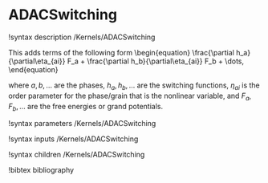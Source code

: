 # ADACSwitching

!syntax description /Kernels/ADACSwitching

This adds terms of the following form
\begin{equation}
\frac{\partial h_a}{\partial\eta_{ai}} F_a + \frac{\partial h_b}{\partial\eta_{ai}} F_b + \dots,
\end{equation}

where $a,b,\dots$ are the phases, $h_a, h_b,\dots$ are the switching functions, $\eta_{ai}$ is the order parameter for the phase/grain that is the nonlinear variable,
and $F_a, F_b,\dots$ are the free energies or grand potentials.

!syntax parameters /Kernels/ADACSwitching

!syntax inputs /Kernels/ADACSwitching

!syntax children /Kernels/ADACSwitching

!bibtex bibliography
